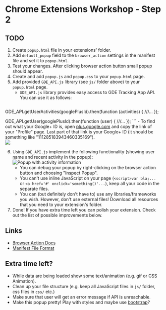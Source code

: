 # Chrome Extensions Workshop - Step 2

## TODO
1. Create `popup.html` file in your extensions' folder.
2. Add `default_popup` field to the `browser_action` settings in the manifest file and set it to `popup.html`.
3. Test your changes. After clicking browser action button small popup should appear.
4. Create and add `popup.js` and `popup.css` to your `popup.html` page.
5. Add provided `GDE_API.js` library (see `js/` folder above) to your `popup.html` page.
	- `GDE_API.js` library provides easy access to GDE Tracking App API. You can use it as follows:
	```
GDE_API.getUserActivities(googlePlusId).then(function (activities) {
  ///...
});

GDE_API.getUser(googlePlusId).then(function (user) {
  ///...
});
	```
	- To find out what your Google+ ID is, open [plus.google.com](http://plus.google.com) and copy the link of your "Profile" page. Last part of that link is your Google+ ID (it should be something like "111285183943460335169").
	<br/><img src="http://i.imgur.com/xTcPy1p.png" /><br/>

6. Using `GDE_API.js` implement the following functionality (showing user name and recent activity in the popup):
<br/><img src="http://i.imgur.com/V2PRkn9.png" alt="Popup with activity information" /><br/>
	- You can debug your popup by right-clicking on the browser action button and choosing "Inspect Popup".
	- You can't use inline JavaScript on your page (`<script>var bla;...` or `<a href='#' onclick='something()'...`), keep all your code in the separate files.
	- You can (but definitely don't have to) use any libraries/frameworks you wish. However, don't use external files! Download all resources that you need to your extension's folder.
5. Done! If you have extra time left you can polish your extension. Check out the list of possible improvements below.

## Links
- [Browser Action Docs](http://developer.chrome.com/extensions/browserAction.html)
- [Manifest File Format](http://developer.chrome.com/extensions/manifest.html)

## Extra time left?
- While data are being loaded show some text/animation (e.g. gif or CSS Animation).
- Clean up your file structure (e.g. keep all JavaScript files in `js/` folder, css files in `css/` etc.)
- Make sure that user will get an error message if API is unreachable.
- Make this popup pretty! Play with styles and maybe use [bootstrap](http://getbootstrap.com/)?
